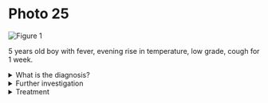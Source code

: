 # Photo 25

![Figure 1](/pediatrics/photo/25a.png)

5 years old boy with fever, evening rise in temperature, low grade, cough for 1 week.

<details>
<summary>What is the diagnosis?</summary>
Miliary TB
</details>

<details>
<summary>Further investigation</summary>

1. Sputum for AFB, Gastric aspirate for AFB
1. Tuberculin skin test
1. Haemogram: ESR

</details>

<details>
<summary>Treatment</summary>

1. Anti-TB 4 drugs: HRZE (`Isoniazid`, `Rifampicin`, `Pyrazinamide`, `Ethambutol`)
1. Steroids

</details>
